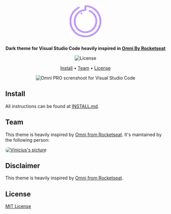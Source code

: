 <h1 align="center">
  <img src="https://raw.githubusercontent.com/viniciusamelio/omni-pro/main/icon.png?token=GHSAT0AAAAAACSWGDEDN367M5FO6UC4VXV4ZTIJFSA" alt="Omni PRO Logo" width="100" />
</h1>

<p align="center">
  <strong>Dark theme for Visual Studio Code heavily inspired in <a href="https://github.com/getomni">Omni By Rocketseat</a></strong>
</p>

<p align="center">
  <img alt="License" src="https://img.shields.io/badge/license-MIT-%235FCC6F">
</p>

<p align="center">
  <a href="#install">Install</a> •
  <a href="#team">Team</a> •
  <a href="#license">License</a>
</p>

<p align="center">
  <img alt="Omni PRO screnshoot for Visual Studio Code" src="https://i.imgur.com/krl73Wh.png">
</p>

## Install

All instructions can be found at [INSTALL.md](./INSTALL.md).

## Team
This theme is heavily inspired by <a href="https://github.com/getomni/visual-studio-code">Omni from Rocketseat</a>. It's maintained by the following person:

<a href="https://github.com/viniciusamelio">
  <image src="https://github.com/viniciusamelio.png?size=100" style="border-radius:8px" alt="Vinicius's picture"/>
</a>

## Disclaimer

This theme is heavily inspired by <a href="https://github.com/getomni/visual-studio-code">Omni from Rocketseat</a>.

## License

[MIT License](./LICENSE.md)
